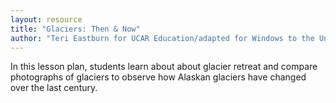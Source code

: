 ```yaml
---
layout: resource
title: "Glaciers: Then & Now"
author: "Teri Eastburn for UCAR Education/adapted for Windows to the Universe by Lisa Gardiner"
---
```


In this lesson plan, students learn about about glacier retreat and compare photographs of glaciers to observe how Alaskan glaciers have changed over the last century.
